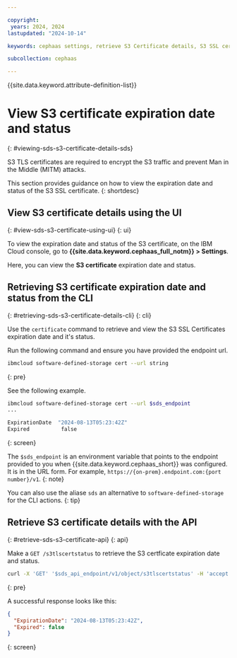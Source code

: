 ```yaml
---

copyright:
 years: 2024, 2024
lastupdated: "2024-10-14"

keywords: cephaas settings, retrieve S3 Certificate details, S3 SSL certificate expiration date, status

subcollection: cephaas

---
```


{{site.data.keyword.attribute-definition-list}}

# View S3 certificate expiration date and status
{: #viewing-sds-s3-certificate-details-sds}

S3 TLS certificates are required to encrypt the S3 traffic and prevent Man in the Middle (MITM) attacks.

This section provides guidance on how to view the expiration date and status of the S3 SSL certificate.
{: shortdesc}


## View S3 certificate details using the UI
{: #view-sds-s3-certificate-using-ui}
{: ui}

To view the expiration date and status of the S3 certificate, on the IBM Cloud console, go to **{{site.data.keyword.cephaas_full_notm}} > Settings**.

Here, you can view the **S3 certificate** expiration date and status.


## Retrieving S3 certificate expiration date and status from the CLI
{: #retrieving-sds-s3-certificate-details-cli}
{: cli}

Use the `certificate` command to retrieve and view the S3 SSL Certificates expiration date and it's status.

Run the following command and ensure you have provided the endpoint url.

```sh
ibmcloud software-defined-storage cert --url string
```
{: pre}

See the following example.

```bash
ibmcloud software-defined-storage cert --url $sds_endpoint
...

ExpirationDate  "2024-08-13T05:23:42Z"
Expired          false

```
{: screen}

The `$sds_endpoint` is an environment variable that points to the endpoint provided to you when {{site.data.keyword.cephaas_short}} was configured. It is in the URL form. For example, `https://{on-prem}.endpoint.com:{port number}/v1`.
{: note}

You can also use the aliase `sds` an alternative to `software-defined-storage` for the CLI actions.
{: tip}

## Retrieve S3 certificate details with the API
{: #retrieve-sds-s3-certificate-api}
{: api}

Make a `GET /s3tlscertstatus` to retrieve the S3 certficate expiration date and status.

```sh
curl -X 'GET' '$sds_api_endpoint/v1/object/s3tlscertstatus' -H 'accept: application/json'
```
{: pre}

A successful response looks like this:

```json
{
  "ExpirationDate": "2024-08-13T05:23:42Z",
  "Expired": false
}
```
{: screen}
